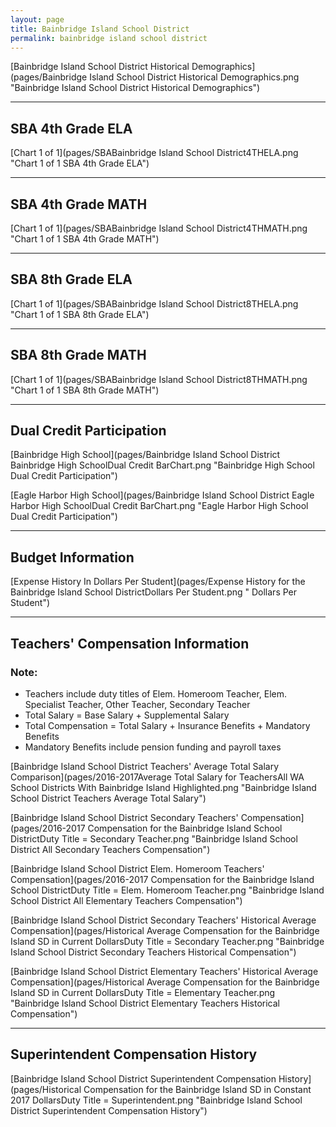 ```yaml
---
layout: page
title: Bainbridge Island School District
permalink: bainbridge island school district
---
```



[Bainbridge Island School District Historical Demographics](pages/Bainbridge Island School District Historical Demographics.png "Bainbridge Island School District Historical Demographics")

___

## SBA 4th Grade ELA

[Chart 1 of 1](pages/SBABainbridge Island School District4THELA.png "Chart 1 of 1 SBA 4th Grade ELA")


___

## SBA 4th Grade MATH

[Chart 1 of 1](pages/SBABainbridge Island School District4THMATH.png "Chart 1 of 1 SBA 4th Grade MATH")


___

## SBA 8th Grade ELA

[Chart 1 of 1](pages/SBABainbridge Island School District8THELA.png "Chart 1 of 1 SBA 8th Grade ELA")


___

## SBA 8th Grade MATH

[Chart 1 of 1](pages/SBABainbridge Island School District8THMATH.png "Chart 1 of 1 SBA 8th Grade MATH")


___

## Dual Credit Participation

[Bainbridge High School](pages/Bainbridge Island School District Bainbridge High SchoolDual Credit BarChart.png "Bainbridge High School Dual Credit Participation")

[Eagle Harbor High School](pages/Bainbridge Island School District Eagle Harbor High SchoolDual Credit BarChart.png "Eagle Harbor High School Dual Credit Participation")


___

## Budget Information

[Expense History In Dollars Per Student](pages/Expense History for the Bainbridge Island School DistrictDollars Per Student.png " Dollars Per Student")


___

## Teachers' Compensation Information
### Note:
- Teachers include duty titles of Elem. Homeroom Teacher, Elem. Specialist Teacher, Other Teacher, Secondary Teacher
- Total Salary = Base Salary + Supplemental Salary
- Total Compensation = Total Salary + Insurance Benefits + Mandatory Benefits
- Mandatory Benefits include pension funding and payroll taxes

[Bainbridge Island School District Teachers' Average Total Salary Comparison](pages/2016-2017Average Total Salary for TeachersAll WA School Districts With Bainbridge Island Highlighted.png "Bainbridge Island School District Teachers Average Total Salary")

[Bainbridge Island School District Secondary Teachers' Compensation](pages/2016-2017 Compensation for the Bainbridge Island School DistrictDuty Title = Secondary Teacher.png "Bainbridge Island School District All Secondary Teachers Compensation")

[Bainbridge Island School District Elem. Homeroom Teachers' Compensation](pages/2016-2017 Compensation for the Bainbridge Island School DistrictDuty Title = Elem. Homeroom Teacher.png "Bainbridge Island School District All Elementary Teachers Compensation")

[Bainbridge Island School District Secondary Teachers' Historical Average Compensation](pages/Historical Average Compensation for the Bainbridge Island SD in Current DollarsDuty Title = Secondary Teacher.png "Bainbridge Island School District Secondary Teachers Historical Compensation")

[Bainbridge Island School District Elementary Teachers' Historical Average Compensation](pages/Historical Average Compensation for the Bainbridge Island SD in Current DollarsDuty Title = Elementary Teacher.png "Bainbridge Island School District Elementary Teachers Historical Compensation")


___

## Superintendent Compensation History

[Bainbridge Island School District Superintendent Compensation History](pages/Historical Compensation for the Bainbridge Island SD in Constant 2017 DollarsDuty Title = Superintendent.png "Bainbridge Island School District Superintendent Compensation History")

